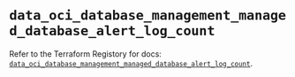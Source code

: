 # `data_oci_database_management_managed_database_alert_log_count`

Refer to the Terraform Registory for docs: [`data_oci_database_management_managed_database_alert_log_count`](https://registry.terraform.io/providers/oracle/oci/6.18.0/docs/data-sources/database_management_managed_database_alert_log_count).
